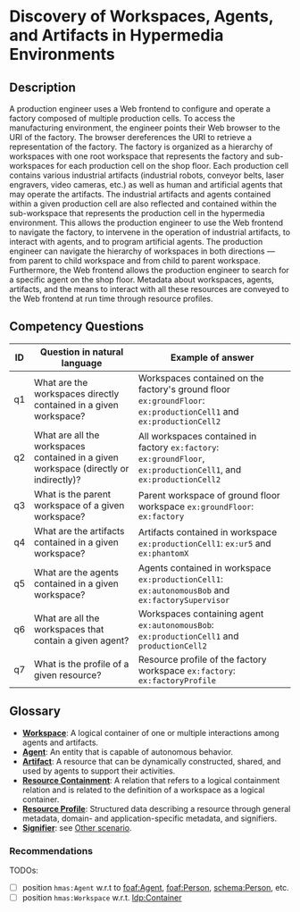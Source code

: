 # Discovery of Workspaces, Agents, and Artifacts in Hypermedia Environments

## Description

A production engineer uses a Web frontend to configure and operate a factory composed of multiple production cells. To access the manufacturing environment, the engineer points their Web browser to the URI of the factory. The browser dereferences the URI to retrieve a representation of the factory. The factory is organized as a hierarchy of workspaces with one root workspace that represents the factory and sub-workspaces for each production cell on the shop floor. Each production cell contains various industrial artifacts (industrial robots, conveyor belts, laser engravers, video cameras, etc.) as well as human and artificial agents that may operate the artifacts. The industrial artifacts and agents contained within a given production cell are also reflected and contained within the sub-workspace that represents the production cell in the hypermedia environment. This allows the production engineer to use the Web frontend to navigate the factory, to intervene in the operation of industrial artifacts, to interact with agents, and to program artificial agents. The production engineer can navigate the hierarchy of workspaces in both directions — from parent to child workspace and from child to parent workspace. Furthermore, the Web frontend allows the production engineer to search for a specific agent on the shop floor. Metadata about workspaces, agents, artifacts, and the means to interact with all these resources are conveyed to the Web frontend at run time through resource profiles.

## Competency Questions

| ID | Question in natural language | Example of answer |
|---|---|---|
| q1 | What are the workspaces directly contained in a given workspace? | Workspaces contained on the factory's ground floor `ex:groundFloor`: `ex:productionCell1` and `ex:productionCell2` |
| q2 | What are all the workspaces contained in a given workspace (directly or indirectly)? | All workspaces contained in factory `ex:factory`: `ex:groundFloor`, `ex:productionCell1`, and `ex:productionCell2` |
| q3 | What is the parent workspace of a given workspace? | Parent workspace of ground floor workspace `ex:groundFloor`: `ex:factory` |
| q4 | What are the artifacts contained in a given workspace? | Artifacts contained in workspace `ex:productionCell1`: `ex:ur5` and `ex:phantomX` |
| q5 | What are the agents contained in a given workspace? | Agents contained in workspace `ex:productionCell1`: `ex:autonomousBob` and `ex:factorySupervisor` |
| q6 | What are all the workspaces that contain a given agent? | Workspaces containing agent `ex:autonomousBob`: `ex:productionCell1` and `productionCell2` |
| q7 | What is the profile of a given resource? | Resource profile of the factory workspace `ex:factory`: `ex:factoryProfile` |

## Glossary

* [**Workspace**](https://purl.org/hmas/core#Workspace): A logical container of one or multiple interactions among agents and artifacts.
* [**Agent**](https://purl.org/hmas/core#Agent): An entity that is capable of autonomous behavior.
* [**Artifact**](https://purl.org/hmas/core#Artifact):  A resource that can be dynamically constructed, shared, and used by agents to support their activities.
* [**Resource Containment**](	https://purl.org/hmas/core#contains): A relation that refers to a logical containment relation and is related to the definition of a workspace as a logical container.
* [**Resource Profile**](https://purl.org/hmas/core#ResourceProfile): Structured data describing a resource through general metadata, domain- and application-specific metadata, and signifiers.
* [**Signifier**](https://purl.org/hmas/core#Signifier): see [Other scenario](../discover-signifiers/README.md).

### Recommendations

TODOs:
- [ ] position `hmas:Agent` w.r.t to [foaf:Agent](http://xmlns.com/foaf/0.1/#term_Agent), [foaf:Person](http://xmlns.com/foaf/0.1/#term_Person), [schema:Person](https://schema.org/Person), etc.
- [ ] position `hmas:Workspace` w.r.t. [ldp:Container](https://www.w3.org/ns/ldp#Container)
